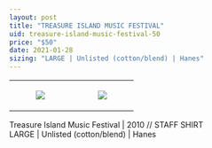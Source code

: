 ```yaml
---
layout: post
title: "TREASURE ISLAND MUSIC FESTIVAL"
uid: treasure-island-music-festival-50
price: "$50"
date: 2021-01-28
sizing: "LARGE | Unlisted (cotton/blend) | Hanes"
---
```




<table style="width:100%;"><tr><td style="vertical-align:top;">
      <figure class="tmblr-full" data-orig-height="2048" data-orig-width="1365" data-orig-src="https://concertshirts.netlify.app/shirts/0393/0393-01.jpg"><img src="https://64.media.tumblr.com/e9fab6c8dac4c3877cee399ff961bc0e/e9f3388449c8f69c-ac/s540x810/14493f8d5f8eb3ecbaf7d412b91531f252b9f7c8.jpg" data-orig-height="2048" data-orig-width="1365" data-orig-src="https://concertshirts.netlify.app/shirts/0393/0393-01.jpg"/></figure></td>
    <td style="vertical-align:top;">
      <figure class="tmblr-full" data-orig-height="2048" data-orig-width="1365" data-orig-src="https://concertshirts.netlify.app/shirts/0393/0393-02.jpg"><img src="https://64.media.tumblr.com/3bab6fcad4be5cbe32d1ae8cce264f54/e9f3388449c8f69c-19/s540x810/086576c7a51b80ba0485f2b22d77b7d9b3709653.jpg" data-orig-height="2048" data-orig-width="1365" data-orig-src="https://concertshirts.netlify.app/shirts/0393/0393-02.jpg"/></figure></td>
  </tr></table><p>
  Treasure Island Music Festival | 2010 // STAFF SHIRT<br/>LARGE | Unlisted (cotton/blend) | Hanes
</p>
